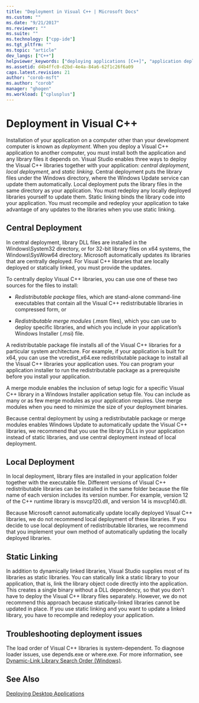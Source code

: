 ```yaml
---
title: "Deployment in Visual C++ | Microsoft Docs"
ms.custom: ""
ms.date: "9/21/2017"
ms.reviewer: ""
ms.suite: ""
ms.technology: ["cpp-ide"]
ms.tgt_pltfrm: ""
ms.topic: "article"
dev_langs: ["C++"]
helpviewer_keywords: ["deploying applications [C++]", "application deployment [C++]"]
ms.assetid: d4b4ffc0-d2bd-4e4a-84a6-62f1c26f6a09
caps.latest.revision: 21
author: "corob-msft"
ms.author: "corob"
manager: "ghogen"
ms.workload: ["cplusplus"]
---
```

# Deployment in Visual C++

Installation of your application on a computer other than your development computer is known as *deployment*. When you deploy a Visual C++ application to another computer, you must install both the application and any library files it depends on. Visual Studio enables three ways to deploy the Visual C++ libraries together with your application: *central deployment*, *local deployment*, and *static linking*. Central deployment puts the library files under the Windows directory, where the Windows Update service can update them automatically. Local deployment puts the library files in the same directory as your application. You must redeploy any locally deployed libraries yourself to update them. Static linking binds the library code into your application. You must recompile and redeploy your application to take advantage of any updates to the libraries when you use static linking.

## Central Deployment

In central deployment, library DLL files are installed in the Windows\System32 directory, or for 32-bit library files on x64 systems, the Windows\SysWow64 directory. Microsoft automatically updates its libraries that are centrally deployed. For Visual C++ libraries that are locally deployed or statically linked, you must provide the updates.

To centrally deploy Visual C++ libraries, you can use one of these two sources for the files to install:

- *Redistributable package* files, which are stand-alone command-line executables that contain all the Visual C++ redistributable libraries in compressed form, or

- *Redistributable merge modules* (.msm files), which you can use to deploy specific libraries, and which you include in your application’s Windows Installer (.msi) file.

A redistributable package file installs all of the Visual C++ libraries for a particular system architecture. For example, if your application is built for x64, you can use the vcredist_x64.exe redistributable package to install all the Visual C++ libraries your application uses. You can program your application installer to run the redistributable package as a prerequisite before you install your application.

A merge module enables the inclusion of setup logic for a specific Visual C++ library in a Windows Installer application setup file. You can include as many or as few merge modules as your application requires. Use merge modules when you need to minimize the size of your deployment binaries.

Because central deployment by using a redistributable package or merge modules enables Windows Update to automatically update the Visual C++ libraries, we recommend that you use the library DLLs in your application instead of static libraries, and use central deployment instead of local deployment.

## Local Deployment

In local deployment, library files are installed in your application folder together with the executable file. Different versions of Visual C++ redistributable libraries can be installed in the same folder because the file name of each version includes its version number. For example, version 12 of the C++ runtime library is msvcp120.dll, and version 14 is msvcp140.dll.

Because Microsoft cannot automatically update locally deployed Visual C++ libraries, we do not recommend local deployment of these libraries. If you decide to use local deployment of redistributable libraries, we recommend that you implement your own method of automatically updating the locally deployed libraries.

## Static Linking

In addition to dynamically linked libraries, Visual Studio supplies most of its libraries as static libraries. You can statically link a static library to your application, that is, link the library object code directly into the application. This creates a single binary without a DLL dependency, so that you don't have to deploy the Visual C++ library files separately. However, we do not recommend this approach because statically-linked libraries cannot be updated in place. If you use static linking and you want to update a linked library, you have to recompile and redeploy your application.

## Troubleshooting deployment issues

The load order of Visual C++ libraries is system-dependent. To diagnose loader issues, use depends.exe or where.exe. For more information, see [Dynamic-Link Library Search Order (Windows)](http://msdn.microsoft.com/library/windows/desktop/ms682586.aspx).

## See Also

[Deploying Desktop Applications](../ide/deploying-native-desktop-applications-visual-cpp.md)
